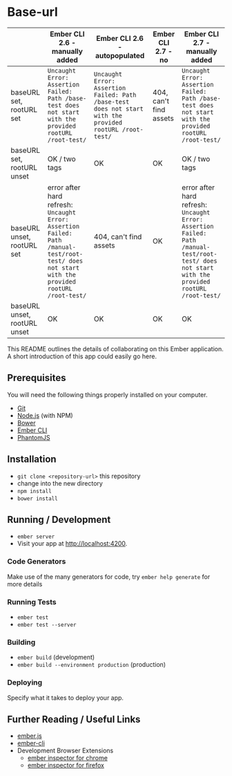 # Base-url

|                              | Ember CLI 2.6 - manually added <base>                                                                                                           | Ember CLI 2.6 - autopopulated <base>                                                                     | Ember CLI 2.7 - no <base> | Ember CLI 2.7 - manually added <base>                                                                                                            |
|------------------------------|-------------------------------------------------------------------------------------------------------------------------------------------------|----------------------------------------------------------------------------------------------------------|---------------------------|--------------------------------------------------------------------------------------------------------------------------------------------------|
| baseURL set, rootURL set     | `Uncaught Error: Assertion Failed: Path /base-test does not start with the provided rootURL /root-test/`                                        | `Uncaught Error: Assertion Failed: Path /base-test does not start with the provided rootURL /root-test/` | 404, can't find assets    | `Uncaught Error: Assertion Failed: Path /base-test does not start with the provided rootURL /root-test/`                                         |
| baseURL set, rootURL unset   | OK / two <base> tags                                                                                                                            | OK                                                                                                       | OK                        | OK / two <base> tags                                                                                                                             |
| baseURL unset, rootURL set   | error after hard refresh: `Uncaught Error: Assertion Failed: Path /manual-test/root-test/ does not start with the provided rootURL /root-test/` | 404, can't find assets                                                                                   | OK                        | error after hard refresh:  `Uncaught Error: Assertion Failed: Path /manual-test/root-test/ does not start with the provided rootURL /root-test/` |
| baseURL unset, rootURL unset | OK                                                                                                                                              | OK                                                                                                       | OK                        | OK                                                                                                                                               |

This README outlines the details of collaborating on this Ember application.
A short introduction of this app could easily go here.

## Prerequisites

You will need the following things properly installed on your computer.

* [Git](http://git-scm.com/)
* [Node.js](http://nodejs.org/) (with NPM)
* [Bower](http://bower.io/)
* [Ember CLI](http://www.ember-cli.com/)
* [PhantomJS](http://phantomjs.org/)

## Installation

* `git clone <repository-url>` this repository
* change into the new directory
* `npm install`
* `bower install`

## Running / Development

* `ember server`
* Visit your app at [http://localhost:4200](http://localhost:4200).

### Code Generators

Make use of the many generators for code, try `ember help generate` for more details

### Running Tests

* `ember test`
* `ember test --server`

### Building

* `ember build` (development)
* `ember build --environment production` (production)

### Deploying

Specify what it takes to deploy your app.

## Further Reading / Useful Links

* [ember.js](http://emberjs.com/)
* [ember-cli](http://www.ember-cli.com/)
* Development Browser Extensions
  * [ember inspector for chrome](https://chrome.google.com/webstore/detail/ember-inspector/bmdblncegkenkacieihfhpjfppoconhi)
  * [ember inspector for firefox](https://addons.mozilla.org/en-US/firefox/addon/ember-inspector/)

